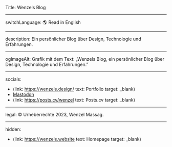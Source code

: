 Title: Wenzels Blog

----

switchLanguage: 🌎 Read in English

----

description: Ein persönlicher Blog über Design, Technologie und Erfahrungen.

----

ogImageAlt: Grafik mit dem Text: „Wenzels Blog, ein persönlicher Blog über Design, Technologie und Erfahrungen.”

----

socials:

- <nobr>(link: https://wenzels.design/ text: Portfolio target: _blank)</nobr>
- <nobr><a rel="me" href="https://indieweb.social/@stairjoke" target="_blank">Mastodon</a></nobr>
- <nobr>(link: https://posts.cv/wenzel text: Posts.cv target: _blank)</nobr>

----

legal: © Urheberrechte 2023, Wenzel Massag.

----

hidden:

- <nobr>(link: https://wenzels.website text: Homepage target: _blank)</nobr>
